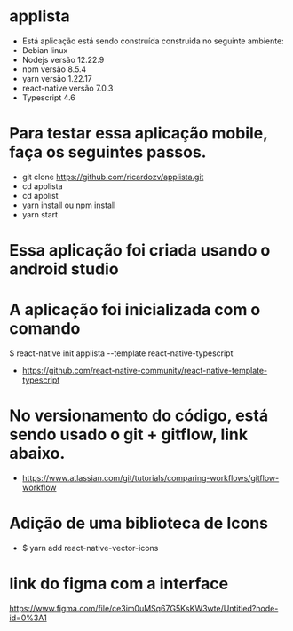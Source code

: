 # applista
 - Está aplicação está sendo construída construida no seguinte ambiente:
 - Debian linux
 - Nodejs versão 12.22.9
 - npm versão 8.5.4
 - yarn versão 1.22.17
 - react-native versão 7.0.3
 - Typescript 4.6

# Para testar essa aplicação mobile, faça os seguintes passos.
 - git clone https://github.com/ricardozv/applista.git
 - cd applista
 - cd applist
 - yarn install ou npm install 
 - yarn start 

# Essa aplicação foi criada usando o android studio

# A aplicação foi inicializada com o comando 
$ react-native init applista --template react-native-typescript 
- https://github.com/react-native-community/react-native-template-typescript

# No versionamento do código, está sendo usado o git + gitflow, link abaixo.
 - https://www.atlassian.com/git/tutorials/comparing-workflows/gitflow-workflow

# Adição de uma biblioteca de Icons
 - $ yarn add react-native-vector-icons 

# link do figma com a interface
https://www.figma.com/file/ce3im0uMSq67G5KsKW3wte/Untitled?node-id=0%3A1


